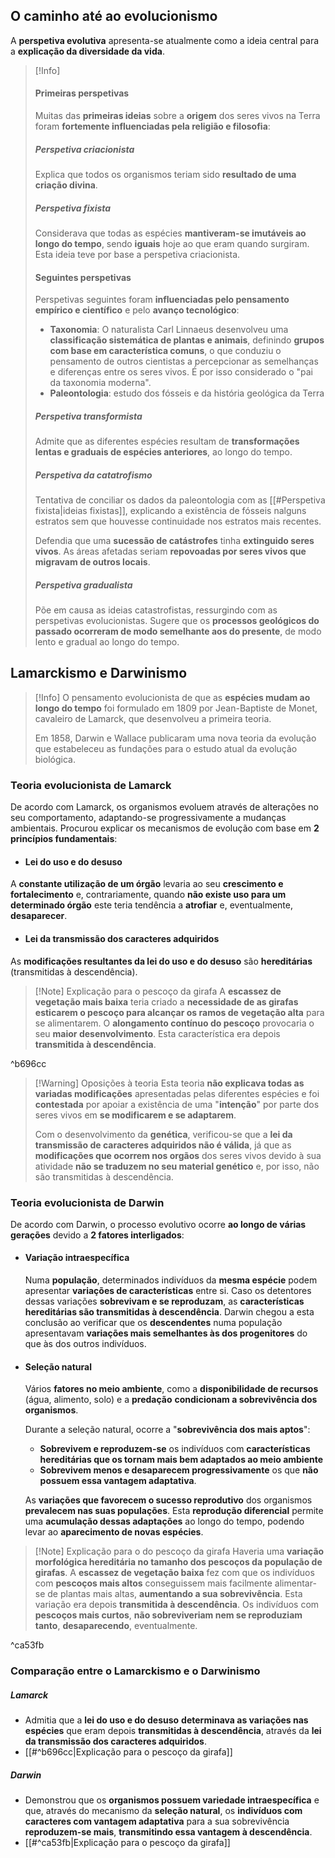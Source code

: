 ## O caminho até ao evolucionismo
A **perspetiva evolutiva** apresenta-se atualmente como a ideia central para a **explicação da diversidade da vida**.

> [!Info]
> #### Primeiras perspetivas
> Muitas das **primeiras ideias** sobre a **origem** dos seres vivos na Terra foram **fortemente influenciadas pela religião e filosofia**:
> ##### Perspetiva criacionista
> Explica que todos os organismos teriam sido **resultado de uma criação divina**.
> ##### Perspetiva fixista
> Considerava que todas as espécies **mantiveram-se imutáveis ao longo do tempo**, sendo **iguais** hoje ao que eram quando surgiram. Esta ideia teve por base a perspetiva criacionista.
> #### Seguintes perspetivas
> Perspetivas seguintes foram **influenciadas pelo pensamento empírico e científico** e pelo **avanço tecnológico**:
> - **Taxonomia**: O naturalista Carl Linnaeus desenvolveu uma **classificação sistemática de plantas e animais**, definindo **grupos com base em característica comuns**, o que conduziu o pensamento de outros cientistas a percepcionar as semelhanças e diferenças entre os seres vivos. É por isso considerado o "pai da taxonomia moderna".
> - **Paleontologia**: estudo dos fósseis e da história geológica da Terra
> 
> ##### Perspetiva transformista
> Admite que as diferentes espécies resultam de **transformações lentas e graduais de espécies anteriores**, ao longo do tempo.
> ##### Perspetiva da catatrofismo
> Tentativa de conciliar os dados da paleontologia com as [[#Perspetiva fixista|ideias fixistas]], explicando a existência de fósseis nalguns estratos sem que houvesse continuidade nos estratos mais recentes.
> 
> Defendia que uma **sucessão de catástrofes** tinha **extinguido seres vivos**. As áreas afetadas seriam **repovoadas por seres vivos que migravam de outros locais**.
> ##### Perspetiva gradualista
> Põe em causa as ideias catastrofistas, ressurgindo com as perspetivas evolucionistas.
> Sugere que os **processos geológicos do passado ocorreram de modo semelhante aos do presente**, de modo lento e gradual ao longo do tempo.

## Lamarckismo e Darwinismo

> [!Info]
> O pensamento evolucionista de que as **espécies mudam ao longo do tempo** foi formulado em 1809 por Jean-Baptiste de Monet, cavaleiro de Lamarck, que desenvolveu a primeira teoria.
> 
> Em 1858, Darwin e Wallace publicaram uma nova teoria da evolução que estabeleceu as fundações para o estudo atual da evolução biológica.

### Teoria evolucionista de Lamarck
De acordo com Lamarck, os organismos evoluem através de alterações no seu comportamento, adaptando-se progressivamente a mudanças ambientais.
Procurou explicar os mecanismos de evolução com base em **2 princípios fundamentais**:
- #### Lei do uso e do desuso
A **constante utilização de um órgão** levaria ao seu **crescimento e fortalecimento** e, contrariamente, quando **não existe uso para um determinado órgão** este teria tendência a **atrofiar** e, eventualmente, **desaparecer**.
- #### Lei da transmissão dos caracteres adquiridos
As **modificações resultantes da lei do uso e do desuso** são **hereditárias** (transmitidas à descendência).

>[!Note] Explicação para o pescoço da girafa
>A **escassez de vegetação mais baixa** teria criado a **necessidade de as girafas esticarem o pescoço para alcançar os ramos de vegetação alta** para se alimentarem.
>O **alongamento contínuo do pescoço** provocaria o seu **maior desenvolvimento**.
>Esta característica era depois **transmitida à descendência**.

^b696cc

> [!Warning] Oposições à teoria
> Esta teoria **não explicava todas as variadas modificações** apresentadas pelas diferentes espécies e foi **contestada** por apoiar a existência de uma "**intenção**" por parte dos seres vivos em **se modificarem e se adaptarem**.
> 
> Com o desenvolvimento da **genética**, verificou-se que a **lei da transmissão de caracteres adquiridos não é válida**, já que as **modificações que ocorrem nos orgãos** dos seres vivos devido à sua atividade **não se traduzem no seu material genético** e, por isso, não são transmitidas à descendência.

### Teoria evolucionista de Darwin
De acordo com Darwin, o processo evolutivo ocorre **ao longo de várias gerações** devido a **2 fatores interligados**:
- #### Variação intraespecífica
	Numa **população**, determinados indivíduos da **mesma espécie** podem apresentar **variações de características** entre si.
	Caso os detentores dessas variações **sobrevivam e se reproduzam**, as **características hereditárias são transmitidas à descendência**. Darwin chegou a esta conclusão ao verificar que os **descendentes** numa população apresentavam **variações mais semelhantes às dos progenitores** do que às dos outros indivíduos.

- #### Seleção natural
	Vários **fatores no meio ambiente**, como a **disponibilidade de recursos** (água, alimento, solo) e a **predação** **condicionam a sobrevivência dos organismos**.
	
	Durante a seleção natural, ocorre a "**sobrevivência dos mais aptos**":
	- **Sobrevivem e reproduzem-se** os indivíduos com **características hereditárias que os tornam mais bem adaptados ao meio ambiente** 
	- **Sobrevivem menos e desaparecem progressivamente** os que **não possuem essa vantagem adaptativa**.
	
	As **variações que favorecem o sucesso reprodutivo** dos organismos **prevalecem nas suas populações**.
	Esta **reprodução diferencial** permite uma **acumulação dessas adaptações** ao longo do tempo, podendo levar ao **aparecimento de novas espécies**.


>[!Note] Explicação para o do pescoço da girafa
>Haveria uma **variação morfológica hereditária no tamanho dos pescoços da população de girafas**.
>A **escassez de vegetação baixa** fez com que os indivíduos com **pescoços mais altos** conseguissem mais facilmente alimentar-se de plantas mais altas, **aumentando a sua sobrevivência**.
>Esta variação era depois **transmitida à descendência**.
>Os indivíduos com **pescoços mais curtos**, **não sobreviveriam nem se reproduziam tanto**, **desaparecendo**, eventualmente.

^ca53fb

### Comparação entre o Lamarckismo e o Darwinismo
##### Lamarck 
- Admitia que a **lei do uso e do desuso** **determinava as variações nas espécies** que eram depois **transmitidas à descendência**, através da **lei da transmissão dos caracteres adquiridos**.
- [[#^b696cc|Explicação para o pescoço da girafa]]
##### Darwin
- Demonstrou que os **organismos possuem variedade intraespecífica** e que, através do mecanismo da **seleção natural**, os **indivíduos com caracteres com vantagem adaptativa** para a sua sobrevivência **reproduzem-se mais**, **transmitindo essa vantagem à descendência**.
- [[#^ca53fb|Explicação para o pescoço da girafa]]

